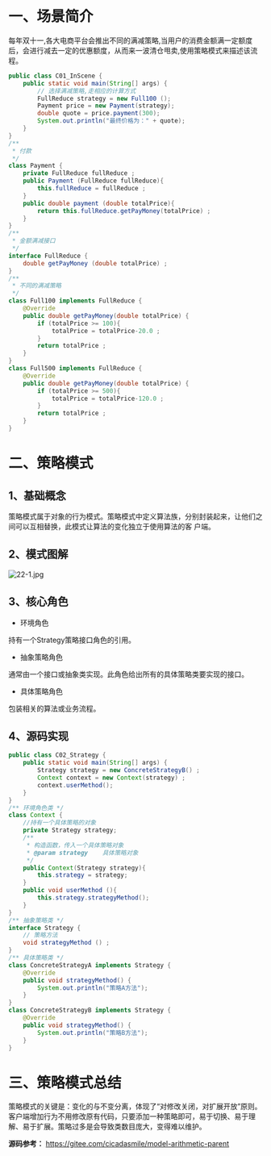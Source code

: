 # 一、场景简介

每年双十一,各大电商平台会推出不同的满减策略,当用户的消费金额满一定额度后，会进行减去一定的优惠额度，从而来一波清仓甩卖,使用策略模式来描述该流程。

```java
public class C01_InScene {
    public static void main(String[] args) {
        // 选择满减策略,走相应的计算方式
        FullReduce strategy = new Full100 ();
        Payment price = new Payment(strategy);
        double quote = price.payment(300);
        System.out.println("最终价格为：" + quote);
    }
}
/**
 * 付款
 */
class Payment {
    private FullReduce fullReduce ;
    public Payment (FullReduce fullReduce){
        this.fullReduce = fullReduce ;
    }
    public double payment (double totalPrice){
        return this.fullReduce.getPayMoney(totalPrice) ;
    }
}
/**
 * 金额满减接口
 */
interface FullReduce {
    double getPayMoney (double totalPrice) ;
}
/**
 * 不同的满减策略
 */
class Full100 implements FullReduce {
    @Override
    public double getPayMoney(double totalPrice) {
        if (totalPrice >= 100){
            totalPrice = totalPrice-20.0 ;
        }
        return totalPrice ;
    }
}
class Full500 implements FullReduce {
    @Override
    public double getPayMoney(double totalPrice) {
        if (totalPrice >= 500){
            totalPrice = totalPrice-120.0 ;
        }
        return totalPrice ;
    }
}
```

# 二、策略模式

## 1、基础概念

策略模式属于对象的行为模式。策略模式中定义算法族，分别封装起来，让他们之间可以互相替换，此模式让算法的变化独立于使用算法的客 户端。

## 2、模式图解

![](https://images.gitee.com/uploads/images/2022/0220/231137_071317cf_5064118.jpeg "22-1.jpg")

## 3、核心角色

- 环境角色

持有一个Strategy策略接口角色的引用。

- 抽象策略角色

通常由一个接口或抽象类实现。此角色给出所有的具体策略类要实现的接口。

- 具体策略角色

包装相关的算法或业务流程。

## 4、源码实现
```java
public class C02_Strategy {
    public static void main(String[] args) {
        Strategy strategy = new ConcreteStrategyB() ;
        Context context = new Context(strategy) ;
        context.userMethod();
    }
}
/** 环境角色类 */
class Context {
    //持有一个具体策略的对象
    private Strategy strategy;
    /**
     * 构造函数，传入一个具体策略对象
     * @param strategy    具体策略对象
     */
    public Context(Strategy strategy){
        this.strategy = strategy;
    }
    public void userMethod (){
        this.strategy.strategyMethod();
    }
}
/** 抽象策略类 */
interface Strategy {
    // 策略方法
    void strategyMethod () ;
}
/** 具体策略类 */
class ConcreteStrategyA implements Strategy {
    @Override
    public void strategyMethod() {
        System.out.println("策略A方法");
    }
}
class ConcreteStrategyB implements Strategy {
    @Override
    public void strategyMethod() {
        System.out.println("策略B方法");
    }
}
```

# 三、策略模式总结

策略模式的关键是：变化的与不变分离，体现了“对修改关闭，对扩展开放”原则。客户端增加行为不用修改原有代码，只要添加一种策略即可，易于切换、易于理解、易于扩展。策略过多是会导致类数目庞大，变得难以维护。

**源码参考：** https://gitee.com/cicadasmile/model-arithmetic-parent